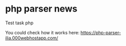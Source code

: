 # php parser news
Test task php

You could check how it works here:
https://php-parser-ilia.000webhostapp.com/
